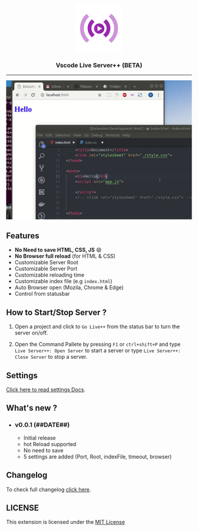 <p align="center">
  <img width="128" height="128" src="./images/vscode-live-server-plus-plus.png">
</p>
<h3 align="center">Vscode Live Server++ (BETA) </h3>

----

![VSCode Live Server++](./images/vscode-live-server-plus-plus_preview1.gif)

## Features

- **No Need to save HTML, CSS, JS** :smile:
- **No Browser full reload** (for HTML & CSS)
- Customizable Server Root
- Customizable Server Port
- Customizable reloading time
- Customizable index file (e.g `index.html`)
- Auto Browser open (Mozila, Chrome & Edge)
- Control from statusbar

## How to Start/Stop Server ?

1. Open a project and click to `Go Live++` from the status bar to turn the server on/off.

2. Open the Command Pallete by pressing `F1` or `ctrl+shift+P` and type `Live Server++: Open Server` to start a server or type `Live Server++: Close Server` to stop a server.

## Settings

[Click here to read settings Docs](./docs/settings.md).

## What's new ?

- ### v0.0.1 (##DATE##)
  - Initial release
  - hot Reload supported
  - No need to save
  - 5 settings are added (Port, Root, indexFile, timeout, browser)

## Changelog

To check full changelog [click here](CHANGELOG.md).

## LICENSE

This extension is licensed under the [MIT License](LICENSE)
